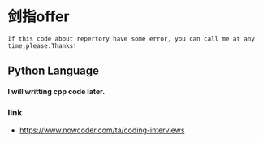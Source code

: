 # 剑指offer

`If this code about repertory have some error, you can call me at any time,please.Thanks!`

## Python Language


#### I will writting cpp code later.

### link

- https://www.nowcoder.com/ta/coding-interviews
